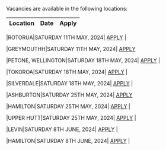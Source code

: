 Vacancies are available in the following locations:

| Location | Date | Apply |
|---|---|---|

|ROTORUA|SATURDAY 11TH MAY, 2024| [APPLY](mailto:tfaala@rgis.co.nz?subject=ROTORUA%20-%20SATURDAY%2011TH%20MAY) |

|GREYMOUTHH|SATURDAY 11TH MAY, 2024| [APPLY](mailto:tfaala@rgis.co.nz?subject=GREYMOUTH%20-%20SATURDAY%2011TH%20MAY)

|PETONE, WELLINGTON|SATURDAY 18TH MAY, 2024| [APPLY](mailto:tfaala@rgis.co.nz?subject=PETONE%20-%20SATURDAY%2018TH%20MAY) |

|TOKOROA|SATURDAY 18TH MAY, 2024| [APPLY](mailto:tfaala@rgis.co.nz?subject=TOKOROA%20-%20SATURDAY%2018TH%20MAY) |

|SILVERDALE|SATURDAY 18TH MAY, 2024| [APPLY](mailto:tfaala@rgis.co.nz?subject=SILVERDALE%20-%20SATURDAY%2018TH%20MAY) |

|ASHBURTON|SATURDAY 25TH MAY, 2024| [APPLY](mailto:tfaala@rgis.co.nz?subject=ASHBURTON%20-%20SATURDAY%2025TH%20MAY)

|HAMILTON|SATURDAY 25TH MAY, 2024| [APPLY](mailto:tfaala@rgis.co.nz?subject=HAMILTON%20-%20SATURDAY%2025TH%20MAY) |

|UPPER HUTT|SATURDAY 25TH MAY, 2024| [APPLY](mailto:tfaala@rgis.co.nz?subject=UPPER%20HUTT%20-%20SATURDAY%2025TH%20MAY) |

|LEVIN|SATURDAY 8TH JUNE, 2024| [APPLY](mailto:tfaala@rgis.co.nz?subject=LEVIN%20-%20SATURDAY%208TH%20JUNE) |

|HAMILTON|SATURDAY 8TH JUNE, 2024| [APPLY](mailto:tfaala@rgis.co.nz?subject=HAMILTON%20-%20SATURDAY%208TH%20JUNE) |

